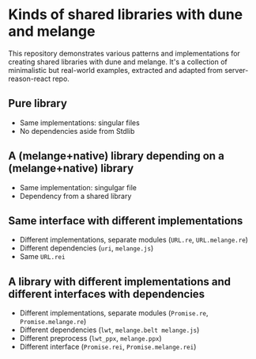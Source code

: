 # Kinds of shared libraries with dune and melange

This repository demonstrates various patterns and implementations for creating shared libraries with dune and melange. It's a collection of minimalistic but real-world examples, extracted and adapted from server-reason-react repo.

## Pure library

- Same implementations: singular files
- No dependencies aside from Stdlib

## A (melange+native) library depending on a (melange+native) library

- Same implementation: singulgar file
- Dependency from a shared library

## Same interface with different implementations

- Different implementations, separate modules (`URL.re`, `URL.melange.re`)
- Different dependencies (`uri`, `melange.js`)
- Same `URL.rei`

## A library with different implementations and different interfaces with dependencies

- Different implementations, separate modules (`Promise.re`, `Promise.melange.re`)
- Different dependencies (`lwt`, `melange.belt melange.js`)
- Different preprocess (`lwt_ppx`, `melange.ppx`)
- Different interface (`Promise.rei`, `Promise.melange.rei`)
